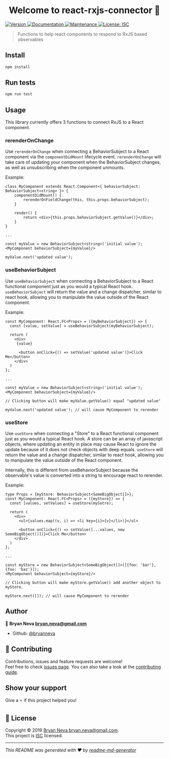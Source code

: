 <h1 align="center">Welcome to react-rxjs-connector 👋</h1>
<p>
  <a href="https://www.npmjs.com/package/react-rxjs-connector" target="_blank">
    <img alt="Version" src="https://img.shields.io/npm/v/react-rxjs-connector.svg">
  </a>
  <a href="https://github.com/bryanneva/react-rxjs-connector#readme" target="_blank">
    <img alt="Documentation" src="https://img.shields.io/badge/documentation-yes-brightgreen.svg" />
  </a>
  <a href="https://github.com/bryanneva/react-rxjs-connector/graphs/commit-activity" target="_blank">
    <img alt="Maintenance" src="https://img.shields.io/badge/Maintained%3F-yes-green.svg" />
  </a>
  <a href="https://github.com/bryanneva/react-rxjs-connector/blob/master/LICENSE" target="_blank">
    <img alt="License: ISC" src="https://img.shields.io/github/license/bryanneva/react-rxjs-connector" />
  </a>
</p>

> Functions to help react components to respond to RxJS based observables

## Install

```sh
npm install
```

## Run tests

```sh
npm run test
```

## Usage

This library currently offers 3 functions to connect RxJS to a React component.

### rerenderOnChange

Use `rerenderOnChange` when connecting a BehaviorSubject to a React component via the `componentDidMount` lifecycle event. `rerenderOnChange` will take care of updating your component when the BehaviorSubject changes, as well as unsubscribing when the component unmounts.

Example:
```
class MyComponent extends React.Component<{ behaviorSubject: BehaviorSubject<string> }> {
    componentDidMount() {
        rerenderOnFieldChange(this, this.props.behaviorSubject);
    }

    render() {
        return <div>{this.props.behaviorSubject.getValue()}</div>;
    }
}

...

const myValue = new BehaviorSubject<string>('initial value');
<MyComponent behaviorSubject={myValue}/>

myValue.next('updated value');
```

### useBehaviorSubject

Use `useBehaviorSubject` when connecting a BehaviorSubject to a React functional component just as you would a typical React hook. `useBehaviorSubject` will return the value and a change dispatcher, similar to react hook, allowing you to manipulate the value outside of the React component.

Example:
```
const MyComponent: React.FC<Props> = ({myBehaviorSubject}) => {
  const [value, setValue] = useBehaviorSubject(myBehaviorSubject);
  
  return (
    <div>
     {value}

      <button onClick={() => setValue('updated value')}>Click Me</button>
    </div>
  )
};

...

const myValue = new BehaviorSubject<string>('initial value');
<MyComponent behaviorSubject={myValue}/>

// Clicking button will make myValue.getValue() equal "updated value"

myValue.next('updated value'); // will cause MyComponent to rerender 
```

### useStore

Use `useStore` when connecting a "Store" to a React functional component just as you would a typical React hook. A store can be an array of javascript objects, where updating an entity in place may cause React to ignore the update because of it does not check objects with deep equals. `useStore` will return the value and a change dispatcher, similar to react hook, allowing you to manipulate the value outside of the React component.

Internally, this is different from useBehaviorSubject because the observable's value is converted into a string to encourage react to rerender.

Example:
```
type Props = {myStore: BehaviorSubject<SomeBigObject[]>};
const MyComponent: React.FC<Props> = ({myStore}) => {
  const [values, setValues] = useStore(mySotre);
  
  return (
    <div>
      <ul>{values.map((v, i) => <li key={i}>{v}</li>)}</ul>

      <button onClick={() => setValue([...values, new SomeBigObject()])}>Click Me</button>
    </div>
  )
};

...

const myStore = new BehaviorSubject<SomeBigObject[]>([{foo: 'bar'}, {foo: 'baz'}]);
<MyComponent behaviorSubject={myStore}/>

// Clicking button will make myStore.getValue() add another object to myStore.

myStore.next([]); // will cause MyComponent to rerender 
```

## Author

👤 **Bryan Neva <bryan.neva@gmail.com>**

* Github: [@bryanneva](https://github.com/bryanneva)

## 🤝 Contributing

Contributions, issues and feature requests are welcome!<br />Feel free to check [issues page](https://github.com/bryanneva/react-rxjs-connector/issues). You can also take a look at the [contributing guide](https://github.com/bryanneva/react-rxjs-connector/blob/master/CONTRIBUTING.md).

## Show your support

Give a ⭐️ if this project helped you!

## 📝 License

Copyright © 2019 [Bryan Neva <bryan.neva@gmail.com>](https://github.com/bryanneva).<br />
This project is [ISC](https://github.com/bryanneva/react-rxjs-connector/blob/master/LICENSE) licensed.

***
_This README was generated with ❤️ by [readme-md-generator](https://github.com/kefranabg/readme-md-generator)_
